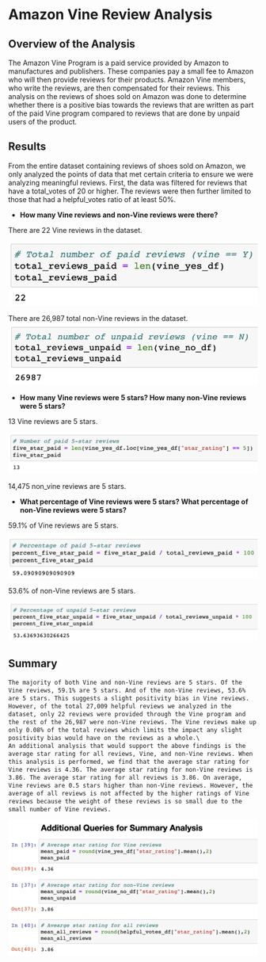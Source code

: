 # Amazon Vine Review Analysis

## Overview of the Analysis
The Amazon Vine Program is a paid service provided by Amazon to manufactures and publishers. These companies pay a small fee to Amazon who will then provide reviews for their products. Amazon Vine members, who write the reviews, are then compensated for their reviews. This analysis on the reviews of shoes sold on Amazon was done to determine whether there is a positive bias towards the reviews that are written as part of the paid Vine program compared to reviews that are done by unpaid users of the product. 

## Results

From the entire dataset containing reviews of shoes sold on Amazon, we only analyzed the points of data that met certain criteria to ensure we were analyzing meaningful reviews. First, the data was filtered for reviews that have a total_votes of 20 or higher. The reviews were then further limited to those that had a helpful_votes ratio of at least 50%. 

* **How many Vine reviews and non-Vine reviews were there?**

There are 22 Vine reviews in the dataset.

<img src="images/total_vine_reviews.png">

There are 26,987 total non-Vine reviews in the dataset. 
<img src="images/total_nonvine_reviews.png">



* **How many Vine reviews were 5 stars? How many non-Vine reviews were 5 stars?**

13 Vine reviews are 5 stars.

<img src="images/five_star_vine.png">

14,475 non_vine reviews are 5 stars. 



* **What percentage of Vine reviews were 5 stars? What percentage of non-Vine reviews were 5 stars?**

59.1% of Vine reviews are 5 stars. 

<img src="images/percent_five_star_vine.png">

53.6% of non-Vine reviews are 5 stars. 

<img src="images/percent_five_star_nonvine.png">




## Summary 
	The majority of both Vine and non-Vine reviews are 5 stars. Of the Vine reviews, 59.1% are 5 stars. And of the non-Vine reviews, 53.6% are 5 stars. This suggests a slight positivity bias in Vine reviews. However, of the total 27,009 helpful reviews we analyzed in the dataset, only 22 reviews were provided through the Vine program and the rest of the 26,987 were non-Vine reviews. The Vine reviews make up only 0.08% of the total reviews which limits the impact any slight positivity bias would have on the reviews as a whole.\
	An additional analysis that would support the above findings is the average star rating for all reviews, Vine, and non-Vine reviews. When this analysis is performed, we find that the average star rating for Vine reviews is 4.36. The average star rating for non-Vine reviews is 3.86. The average star rating for all reviews is 3.86. On average, Vine reviews are 0.5 stars higher than non-Vine reviews. However, the average of all reviews is not affected by the higher ratings of Vine reviews because the weight of these reviews is so small due to the small number of Vine reviews. 

<img src="images/avg_star_ratings.png">




